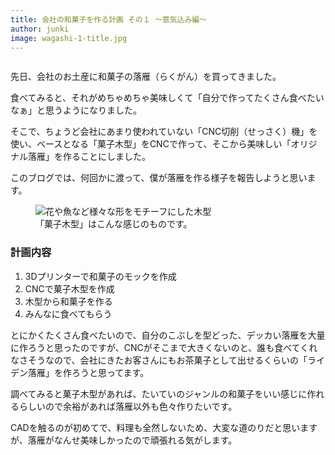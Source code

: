 ```yaml
---
title: 会社の和菓子を作る計画 その１ 〜意気込み編〜
author: junki
image: wagashi-1-title.jpg
---
```


<figure class="large">
  <img src="{{ site.baseurl }}/assets/images/post/wagashi-1/cover.jpg" alt="">
</figure>

先日、会社のお土産に和菓子の落雁（らくがん）を買ってきました。

食べてみると、それがめちゃめちゃ美味しくて「自分で作ってたくさん食べたいなぁ」と思うようになりました。

<!-- more -->

そこで、ちょうど会社にあまり使われていない「CNC切削（せっさく）機」を使い、ベースとなる「菓子木型」をCNCで作って、そこから美味しい「オリジナル落雁」を作ることにしました。

このブログでは、何回かに渡って、僕が落雁を作る様子を報告しようと思います。

<figure class="large">
  <img src="{{ site.baseurl }}/assets/images/post/wagashi-1/kigata.jpg" alt="花や魚など様々な形をモチーフにした木型">
  <figcaption>「菓子木型」はこんな感じのものです。</figcaption>
</figure>

### 計画内容

1. 3Dプリンターで和菓子のモックを作成
1. CNCで菓子木型を作成
1. 木型から和菓子を作る
1. みんなに食べてもらう

とにかくたくさん食べたいので、自分のこぶしを型どった、デッカい落雁を大量に作ろうと思ったのですが、CNCがそこまで大きくないのと、誰も食べてくれなさそうなので、会社にきたお客さんにもお茶菓子として出せるくらいの「ライデン落雁」を作ろうと思ってます。

調べてみると菓子木型があれば、たいていのジャンルの和菓子をいい感じに作れるらしいので余裕があれば落雁以外も色々作りたいです。

CADを触るのが初めてで、料理も全然しないため、大変な道のりだと思いますが、落雁がなんせ美味しかったので頑張れる気がします。

